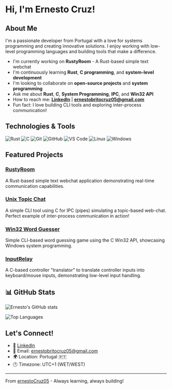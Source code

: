 # Hi, I'm Ernesto Cruz!

## About Me

I'm a passionate developer from Portugal with a love for systems programming and creating innovative solutions. I enjoy working with low-level programming languages and building tools that make a difference.

- I'm currently working on **RustyRoom** - A Rust-based simple text webchat
- I'm continuously learning **Rust**, **C programming**, and **system-level development**
- I'm looking to collaborate on **open-source projects** and **system programming**
- Ask me about **Rust**, **C**, **System Programming**, **IPC**, and **Win32 API**
- How to reach me: **[LinkedIn](https://linkedin.com/in/ernesto-cruz)** | **ernestobritocruz05@gmail.com**
- Fun fact: I love building CLI tools and exploring inter-process communication!

##  Technologies & Tools

![Rust](https://img.shields.io/badge/-Rust-000000?style=flat-square&logo=rust&logoColor=white)
![C](https://img.shields.io/badge/-C-A8B9CC?style=flat-square&logo=c&logoColor=white)
![Git](https://img.shields.io/badge/-Git-F05032?style=flat-square&logo=git&logoColor=white)
![GitHub](https://img.shields.io/badge/-GitHub-181717?style=flat-square&logo=github)
![VS Code](https://img.shields.io/badge/-VS%20Code-007ACC?style=flat-square&logo=visual-studio-code)
![Linux](https://img.shields.io/badge/-Linux-FCC624?style=flat-square&logo=linux&logoColor=black)
![Windows](https://img.shields.io/badge/-Windows-0078D6?style=flat-square&logo=windows&logoColor=white)

##  Featured Projects

###  [RustyRoom](https://github.com/ernestoCruz05/RustyRoom)
A Rust-based simple text webchat application demonstrating real-time communication capabilities.

###  [Unix Topic Chat](https://github.com/ernestoCruz05/unix-topic-chat) 
A simple CLI tool using C for IPC (pipes) simulating a topic-based web-chat. Perfect example of inter-process communication in action!

###  [Win32 Word Guesser](https://github.com/ernestoCruz05/win32-word-guesser)
Simple CLI-based word guessing game using the C Win32 API, showcasing Windows system programming.

###  [InputRelay](https://github.com/ernestoCruz05/InputRelay)
A C-based controller "translator" to translate controller inputs into keyboard/mouse inputs, demonstrating low-level input handling.

## 📊 GitHub Stats

![Ernesto's GitHub stats](https://github-readme-stats.vercel.app/api?username=ernestoCruz05&show_icons=true&theme=dark)

![Top Languages](https://github-readme-stats.vercel.app/api/top-langs/?username=ernestoCruz05&layout=compact&theme=dark)

##  Let's Connect!

- 💼 [LinkedIn](https://linkedin.com/in/ernesto-cruz)
- 📧 Email: ernestobritocruz05@gmail.com
- 🌍 Location: Portugal 🇵🇹
- 🕐 Timezone: UTC+1 (WET/WEST)

---

 From [ernestoCruz05](https://github.com/ernestoCruz05) - Always learning, always building! 
